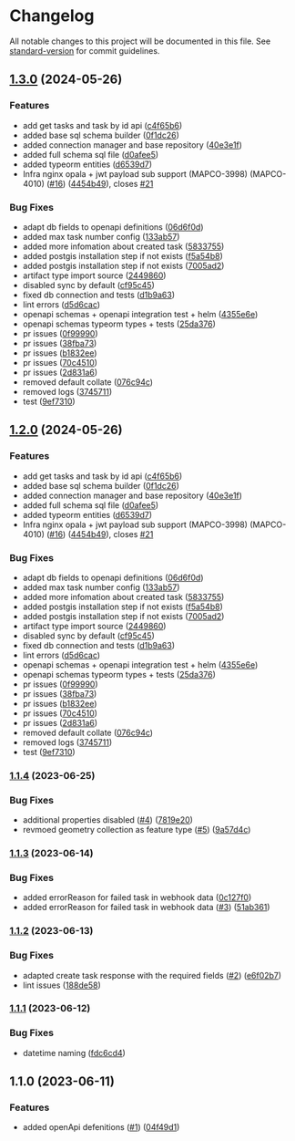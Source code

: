 # Changelog

All notable changes to this project will be documented in this file. See [standard-version](https://github.com/conventional-changelog/standard-version) for commit guidelines.

## [1.3.0](https://github.com/MapColonies/export-management/compare/v1.6.4...v1.3.0) (2024-05-26)


### Features

* add get tasks and task by id api ([c4f65b6](https://github.com/MapColonies/export-management/commit/c4f65b61c96e04b7bbe5c5f18df3d33ce010c298))
* added base sql schema builder ([0f1dc26](https://github.com/MapColonies/export-management/commit/0f1dc2609a162e390cd3fb37152ce4719fcc3325))
* added connection manager and base repository ([40e3e1f](https://github.com/MapColonies/export-management/commit/40e3e1f90a61a60f3fc0d4c25f352b4f0bfa0f5e))
* added full schema sql file ([d0afee5](https://github.com/MapColonies/export-management/commit/d0afee540b3111f3c4ebd91ddbac669ea8ea5354))
* added typeorm entities ([d6539d7](https://github.com/MapColonies/export-management/commit/d6539d7cf2cb155b0f5d0dfa6d35a3b7fc1d7a40))
* Infra nginx opala + jwt payload sub support (MAPCO-3998) (MAPCO-4010) ([#16](https://github.com/MapColonies/export-management/issues/16)) ([4454b49](https://github.com/MapColonies/export-management/commit/4454b4914d0d2134b9728cdcf14bd8e9868481a3)), closes [#21](https://github.com/MapColonies/export-management/issues/21)


### Bug Fixes

* adapt db fields to openapi definitions ([06d6f0d](https://github.com/MapColonies/export-management/commit/06d6f0d37f05f9dba392b2725ab27cccddeb4fd7))
* added max task number config ([133ab57](https://github.com/MapColonies/export-management/commit/133ab570b0b8603341522930f4161c06baac3618))
* added more infomation about created task ([5833755](https://github.com/MapColonies/export-management/commit/58337556edef69f149fb9fd454668e9f3ade34cf))
* added postgis installation step if not exists ([f5a54b8](https://github.com/MapColonies/export-management/commit/f5a54b8fa6957d941f9b09b847db04ae74d9f23c))
* added postgis installation step if not exists ([7005ad2](https://github.com/MapColonies/export-management/commit/7005ad2637b164fca92f5a0ed74bc228673744c2))
* artifact type import source ([2449860](https://github.com/MapColonies/export-management/commit/24498601db23a5a23fb621f1833a94b0afdf324c))
* disabled sync by default ([cf95c45](https://github.com/MapColonies/export-management/commit/cf95c45fcb0a5633bdc4d1f97098dbf7c7c56ea5))
* fixed db connection and tests ([d1b9a63](https://github.com/MapColonies/export-management/commit/d1b9a63f6a95d1f1e9c31e777c6b5ddd326e40c5))
* lint errors ([d5d6cac](https://github.com/MapColonies/export-management/commit/d5d6cacce492685d845ce32c56c832bf767007be))
* openapi schemas + openapi integration test + helm ([4355e6e](https://github.com/MapColonies/export-management/commit/4355e6ef99f83ee2e88d51e8e8c3a6fd3abd0515))
* openapi schemas typeorm types + tests ([25da376](https://github.com/MapColonies/export-management/commit/25da376ef4a334589a53f9674da540b3fd8b6187))
* pr issues ([0f99990](https://github.com/MapColonies/export-management/commit/0f99990104e3a0fda169788589c2ff0401e4994d))
* pr issues ([38fba73](https://github.com/MapColonies/export-management/commit/38fba73843c793f955ff1c86b73068f2166b5fc0))
* pr issues ([b1832ee](https://github.com/MapColonies/export-management/commit/b1832ee62ba89ce7d468d2e8007b28b9e3c404bd))
* pr issues ([70c4510](https://github.com/MapColonies/export-management/commit/70c4510144ae7116ab8b76c7f3f0eb2de6e4a64d))
* pr issues ([2d831a6](https://github.com/MapColonies/export-management/commit/2d831a65ec21eeef3e54a125ac175b3e1433db55))
* removed default collate ([076c94c](https://github.com/MapColonies/export-management/commit/076c94cc662847094b38e163749d3ca9eb8f0c51))
* removed logs ([3745711](https://github.com/MapColonies/export-management/commit/37457118c96e52fda9f8f583738c3f7355a2d4a3))
* test ([9ef7310](https://github.com/MapColonies/export-management/commit/9ef7310519af7fea6261b1db14093c3ebe8b4355))

## [1.2.0](https://github.com/MapColonies/export-management/compare/v1.6.4...v1.2.0) (2024-05-26)


### Features

* add get tasks and task by id api ([c4f65b6](https://github.com/MapColonies/export-management/commit/c4f65b61c96e04b7bbe5c5f18df3d33ce010c298))
* added base sql schema builder ([0f1dc26](https://github.com/MapColonies/export-management/commit/0f1dc2609a162e390cd3fb37152ce4719fcc3325))
* added connection manager and base repository ([40e3e1f](https://github.com/MapColonies/export-management/commit/40e3e1f90a61a60f3fc0d4c25f352b4f0bfa0f5e))
* added full schema sql file ([d0afee5](https://github.com/MapColonies/export-management/commit/d0afee540b3111f3c4ebd91ddbac669ea8ea5354))
* added typeorm entities ([d6539d7](https://github.com/MapColonies/export-management/commit/d6539d7cf2cb155b0f5d0dfa6d35a3b7fc1d7a40))
* Infra nginx opala + jwt payload sub support (MAPCO-3998) (MAPCO-4010) ([#16](https://github.com/MapColonies/export-management/issues/16)) ([4454b49](https://github.com/MapColonies/export-management/commit/4454b4914d0d2134b9728cdcf14bd8e9868481a3)), closes [#21](https://github.com/MapColonies/export-management/issues/21)


### Bug Fixes

* adapt db fields to openapi definitions ([06d6f0d](https://github.com/MapColonies/export-management/commit/06d6f0d37f05f9dba392b2725ab27cccddeb4fd7))
* added max task number config ([133ab57](https://github.com/MapColonies/export-management/commit/133ab570b0b8603341522930f4161c06baac3618))
* added more infomation about created task ([5833755](https://github.com/MapColonies/export-management/commit/58337556edef69f149fb9fd454668e9f3ade34cf))
* added postgis installation step if not exists ([f5a54b8](https://github.com/MapColonies/export-management/commit/f5a54b8fa6957d941f9b09b847db04ae74d9f23c))
* added postgis installation step if not exists ([7005ad2](https://github.com/MapColonies/export-management/commit/7005ad2637b164fca92f5a0ed74bc228673744c2))
* artifact type import source ([2449860](https://github.com/MapColonies/export-management/commit/24498601db23a5a23fb621f1833a94b0afdf324c))
* disabled sync by default ([cf95c45](https://github.com/MapColonies/export-management/commit/cf95c45fcb0a5633bdc4d1f97098dbf7c7c56ea5))
* fixed db connection and tests ([d1b9a63](https://github.com/MapColonies/export-management/commit/d1b9a63f6a95d1f1e9c31e777c6b5ddd326e40c5))
* lint errors ([d5d6cac](https://github.com/MapColonies/export-management/commit/d5d6cacce492685d845ce32c56c832bf767007be))
* openapi schemas + openapi integration test + helm ([4355e6e](https://github.com/MapColonies/export-management/commit/4355e6ef99f83ee2e88d51e8e8c3a6fd3abd0515))
* openapi schemas typeorm types + tests ([25da376](https://github.com/MapColonies/export-management/commit/25da376ef4a334589a53f9674da540b3fd8b6187))
* pr issues ([0f99990](https://github.com/MapColonies/export-management/commit/0f99990104e3a0fda169788589c2ff0401e4994d))
* pr issues ([38fba73](https://github.com/MapColonies/export-management/commit/38fba73843c793f955ff1c86b73068f2166b5fc0))
* pr issues ([b1832ee](https://github.com/MapColonies/export-management/commit/b1832ee62ba89ce7d468d2e8007b28b9e3c404bd))
* pr issues ([70c4510](https://github.com/MapColonies/export-management/commit/70c4510144ae7116ab8b76c7f3f0eb2de6e4a64d))
* pr issues ([2d831a6](https://github.com/MapColonies/export-management/commit/2d831a65ec21eeef3e54a125ac175b3e1433db55))
* removed default collate ([076c94c](https://github.com/MapColonies/export-management/commit/076c94cc662847094b38e163749d3ca9eb8f0c51))
* removed logs ([3745711](https://github.com/MapColonies/export-management/commit/37457118c96e52fda9f8f583738c3f7355a2d4a3))
* test ([9ef7310](https://github.com/MapColonies/export-management/commit/9ef7310519af7fea6261b1db14093c3ebe8b4355))

### [1.1.4](https://github.com/MapColonies/export-management/compare/v1.1.3...v1.1.4) (2023-06-25)


### Bug Fixes

* additional properties disabled ([#4](https://github.com/MapColonies/export-management/issues/4)) ([7819e20](https://github.com/MapColonies/export-management/commit/7819e207877efc6e5ee57af34e40cec6a46eed2f))
* revmoed geometry collection as feature type ([#5](https://github.com/MapColonies/export-management/issues/5)) ([9a57d4c](https://github.com/MapColonies/export-management/commit/9a57d4c3226c3a19dc0b26e47200a1fcbda011e1))

### [1.1.3](https://github.com/MapColonies/export-management/compare/v1.1.2...v1.1.3) (2023-06-14)


### Bug Fixes

* added errorReason for failed task in webhook data ([0c127f0](https://github.com/MapColonies/export-management/commit/0c127f0ab35f3d120348f7f531787b62409fd1ff))
* added errorReason for failed task in webhook data ([#3](https://github.com/MapColonies/export-management/issues/3)) ([51ab361](https://github.com/MapColonies/export-management/commit/51ab361121cd5503212fce25d313e9f252fcaede))

### [1.1.2](https://github.com/MapColonies/export-management/compare/v1.1.1...v1.1.2) (2023-06-13)


### Bug Fixes

* adapted create task response with the required fields ([#2](https://github.com/MapColonies/export-management/issues/2)) ([e6f02b7](https://github.com/MapColonies/export-management/commit/e6f02b7b7006901fdfb61e2983098e23a269d7cf))
* lint issues ([188de58](https://github.com/MapColonies/export-management/commit/188de5815853250eebea750678e02154f352d404))

### [1.1.1](https://github.com/MapColonies/export-management/compare/v1.1.0...v1.1.1) (2023-06-12)


### Bug Fixes

* datetime naming ([fdc6cd4](https://github.com/MapColonies/export-management/commit/fdc6cd4f6dfa687c0fa31bee3a1e1abf347fb01c))

## 1.1.0 (2023-06-11)


### Features

* added openApi defenitions ([#1](https://github.com/MapColonies/export-management/issues/1)) ([04f49d1](https://github.com/MapColonies/export-management/commit/04f49d1c984c8ad63f4035c5753b3262b3ae6a0b))
